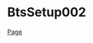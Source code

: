 # BtsSetup002

[Page](https://gavranha.github.io/bts-setups-ctrader/setups/2023/05/11/setup-002.html)